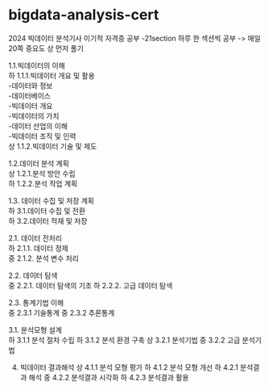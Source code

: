 # bigdata-analysis-cert
2024 빅데이터 분석기사 이기적 자격증 공부
-21section 하루 한 섹션씩 공부 -> 매일 20쪽
중요도 상 먼저 풀기

1.1.빅데이터의 이해  
하 1.1.1.빅데이터 개요 및 활용  
  -데이터와 정보  
  -데이터베이스  
  -빅데이터 개요  
  -빅데이터의 가치  
  -데이터 산업의 이해  
  -빅데이터 조직 및 인력  
상 1.1.2.빅데이터 기술 및 제도  
  
1.2.데이터 분석 계획  
상 1.2.1.분석 방안 수립  
하 1.2.2.분석 작업 계획  

1.3. 데이터 수집 및 저장 계획  
하 3.1.데이터 수집 및 전환  
하 3.2.데이터 적재 및 저장  

2.1. 데이터 전처리  
하 2.1.1. 데이터 정제  
중 2.1.2. 분석 변수 처리

2.2. 데이터 탐색  
중 2.2.1. 데이터 탐색의 기초
하 2.2.2. 고급 데이터 탐색

2.3. 통계기법 이해  
중 2.3.1 기술통계
중 2.3.2 추론통계

3.1. 분석모형 설계  
하 3.1.1 분석 절차 수립
하 3.1.2 분석 환경 구축
상 3.2.1 분석기법
중 3.2.2 고급 분석기법

4. 빅데이터 결과해석
상 4.1.1 분석 모형 평가
하 4.1.2 분석 모형 개선
하 4.2.1 분석결과 해석
중 4.2.2 분석결과 시각화
하 4.2.3 분석결과 활용
